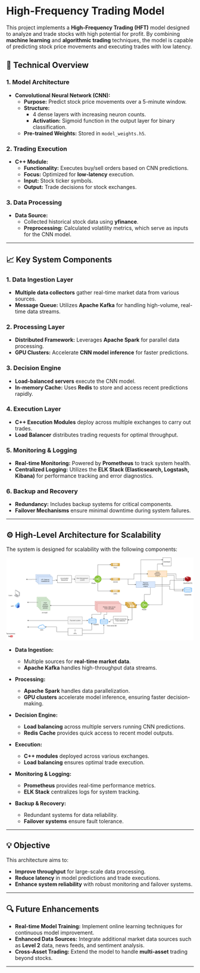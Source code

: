 # High-Frequency Trading Model

This project implements a **High-Frequency Trading (HFT)** model designed to analyze and trade stocks with high potential for profit. By combining **machine learning** and **algorithmic trading** techniques, the model is capable of predicting stock price movements and executing trades with low latency.

## 🚀 Technical Overview

### 1. **Model Architecture**
- **Convolutional Neural Network (CNN):**
  - **Purpose:** Predict stock price movements over a 5-minute window.
  - **Structure:** 
    - 4 dense layers with increasing neuron counts.
    - **Activation:** Sigmoid function in the output layer for binary classification.
  - **Pre-trained Weights:** Stored in `model_weights.h5`.

### 2. **Trading Execution**
- **C++ Module:** 
  - **Functionality:** Executes buy/sell orders based on CNN predictions.
  - **Focus:** Optimized for **low-latency** execution.
  - **Input:** Stock ticker symbols.
  - **Output:** Trade decisions for stock exchanges.

### 3. **Data Processing**
- **Data Source:** 
  - Collected historical stock data using **yfinance**.
  - **Preprocessing:** Calculated volatility metrics, which serve as inputs for the CNN model.

---

## 📈 Key System Components

### 1. **Data Ingestion Layer**
- **Multiple data collectors** gather real-time market data from various sources.
- **Message Queue:** Utilizes **Apache Kafka** for handling high-volume, real-time data streams.

### 2. **Processing Layer**
- **Distributed Framework:** Leverages **Apache Spark** for parallel data processing.
- **GPU Clusters:** Accelerate **CNN model inference** for faster predictions.

### 3. **Decision Engine**
- **Load-balanced servers** execute the CNN model.
- **In-memory Cache:** Uses **Redis** to store and access recent predictions rapidly.

### 4. **Execution Layer**
- **C++ Execution Modules** deploy across multiple exchanges to carry out trades.
- **Load Balancer** distributes trading requests for optimal throughput.

### 5. **Monitoring & Logging**
- **Real-time Monitoring:** Powered by **Prometheus** to track system health.
- **Centralized Logging:** Utilizes the **ELK Stack (Elasticsearch, Logstash, Kibana)** for performance tracking and error diagnostics.

### 6. **Backup and Recovery**
- **Redundancy:** Includes backup systems for critical components.
- **Failover Mechanisms** ensure minimal downtime during system failures.

---

## ⚙️ High-Level Architecture for Scalability

The system is designed for scalability with the following components:

<img src="architecture-image.png" alt="High-Level Architecture" width="800"/>

- **Data Ingestion:** 
  - Multiple sources for **real-time market data**.
  - **Apache Kafka** handles high-throughput data streams.

- **Processing:** 
  - **Apache Spark** handles data parallelization.
  - **GPU clusters** accelerate model inference, ensuring faster decision-making.

- **Decision Engine:** 
  - **Load balancing** across multiple servers running CNN predictions.
  - **Redis Cache** provides quick access to recent model outputs.

- **Execution:** 
  - **C++ modules** deployed across various exchanges.
  - **Load balancing** ensures optimal trade execution.

- **Monitoring & Logging:** 
  - **Prometheus** provides real-time performance metrics.
  - **ELK Stack** centralizes logs for system tracking.

- **Backup & Recovery:** 
  - Redundant systems for data reliability.
  - **Failover systems** ensure fault tolerance.

---

## 💡 Objective

This architecture aims to:
- **Improve throughput** for large-scale data processing.
- **Reduce latency** in model predictions and trade executions.
- **Enhance system reliability** with robust monitoring and failover systems.

---

## 🔍 Future Enhancements

- **Real-time Model Training:** Implement online learning techniques for continuous model improvement.
- **Enhanced Data Sources:** Integrate additional market data sources such as **Level 2** data, news feeds, and sentiment analysis.
- **Cross-Asset Trading:** Extend the model to handle **multi-asset** trading beyond stocks.

---
